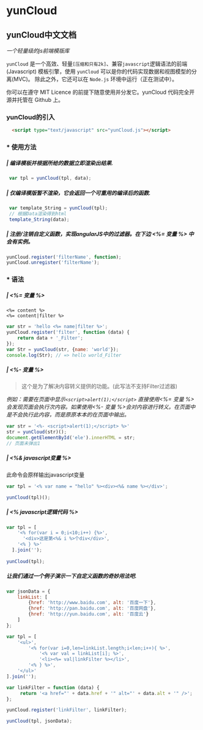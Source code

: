 yunCloud
============

## yunCloud中文文档 
*一个轻量级的js前端模版库*

`yunCloud` 是一个高效、轻量`[压缩和只有2k]`、兼容`javascript`逻辑语法的前端 (Javascript) 模板引擎，使用 `yunCloud` 可以是你的代码实现数据和视图模型的分离(MVC)。 除此之外，它还可以在 `Node.js` 环境中运行（正在测试中）。

你可以在遵守 MIT Licence 的前提下随意使用并分发它。yunCloud 代码完全开源并托管在 Github 上。

### yunCloud的引入
``` html
  <script type="text/javascript" src="yunCloud.js"></script>
```
### * 使用方法
##### | 编译模板并根据所给的数据立即渲染出结果.
```js
 var tpl = yunCloud(tpl, data);
```
##### | 仅编译模版暂不渲染，它会返回一个可重用的编译后的函数.
```js
 var template_String = yunCloud(tpl);
 // 根据Data渲染得到html
 template_String(data);
```
##### | 注册/注销自定义函数，实现angularJS中的过滤器。在下边 <%= 变量 %> 中会有实例。
```js
yunCloud.register('filterName', function);
yunCloud.unregister('filterName');
```
### * 语法
##### | <%= 变量 %>
```
<%= content %>
<%= content|filter %>
```
```js
var str = 'hello <%= name|filter %>';
yunCloud.register('filter', function (data) {
    return data + '_Filter';
});
var Str = yunCloud(str, {name: 'world'});
console.log(Str); // => hello world_Filter
```
##### | <%- 变量 %>
> 这个是为了解决内容转义提供的功能。(此写法不支持Filter过滤器)

*例如：需要在页面中显示`<script>alert(1);</script>` 直接使用<%= 变量 %>会发现页面会执行次内容。如果使用<%- 变量 %>会对内容进行转义。在页面中是不会执行此内容，而是原原本本的在页面中输出。*
```js
var str = '<%- <script>alert(1);</script> %>'
str = yunCloud(str)();
document.getElementById('ele').innerHTML = str;
// 页面未弹出1
```
##### | <%& javascript变量 %>
此命令会原样输出javascript变量
```js
var tpl = '<% var name = "hello" %><div><%& name %></div>';

yunCloud(tpl)();
```
##### | <% javascript逻辑代码 %>
```js
var tpl = [
    '<% for(var i = 0;i<10;i++) {%>',
      '<div>这是第<%& i %>个div</div>',
    '<% } %>'
  ].join('');
  
yunCloud(tpl);

```
##### 让我们通过一个例子演示一下自定义函数的奇妙用法吧.
```js
var jsonData = {
    linkList: [
        {href: 'http://www.baidu.com', alt: '百度一下'},
        {href: 'http://pan.baidu.com', alt: '百度网盘'},
        {href: 'http://yun.baidu.com', alt: '百度云'}
    ]
};

var tpl = [
    '<ul>',
        '<% for(var i=0,len=linkList.length;i<len;i++){ %>',
            '<% var val = linkList[i]; %>',
            '<li><%= val|linkFilter %></li>',
        '<% } %>',
    '</ul>'
].join('');

var linkFilter = function (data) {
     return '<a href="' + data.href + '" alt="' + data.alt + '" />';
};

yunCloud.register('linkFilter', linkFilter);

yunCloud(tpl, jsonData);
```

